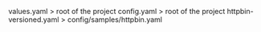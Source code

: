 values.yaml > root of the project
config.yaml > root of the project
httpbin-versioned.yaml > config/samples/httpbin.yaml
